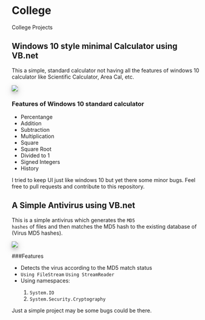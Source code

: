 # College
College Projects

## Windows 10 style minimal Calculator using VB.net
This a simple, standard calculator not having all the features of windows 10 calculator like Scientific Calculator, Area Cal, etc.

<img style="box-shadow: 0 4px 8px 0 rgba(0, 0, 0, 0.2), 0 6px 20px 0 rgba(0, 0, 0, 0.19);" src="https://i.imgur.com/Cb10P86.png"></img>

### Features of Windows 10 standard calculator
<ul>
  <li>Percentange</li>
  <li>Addition</li>
  <li>Subtraction</li>
  <li>Multiplication</li>
  <li>Square</li>
  <li>Square Root</li>
  <li>Divided to 1</li>
  <li>Signed Integers</li>
  <li>History</li>
</ul>

I tried to keep UI just like windows 10 but yet there some minor bugs. Feel free to pull requests and contribute to this repository.

## A Simple Antivirus using VB.net
This is a simple antivirus which generates the <code>MD5 hashes</code> of files and then matches the MD5 hash to the existing database of (Virus MD5 hashes).

<img style="box-shadow: 0 4px 8px 0 rgba(0, 0, 0, 0.2), 0 6px 20px 0 rgba(0, 0, 0, 0.19);" src="https://i.imgur.com/Cb10P86.png"></img>

###Features
<ul>
  <li>Detects the virus according to the MD5 match status</li>
  <li><code>Using FileStream</code> <code>Using StreamReader</code></li>
  <li>Using namespaces:</li>
  <ol>
    <li><code>System.IO</code></li>
    <li><code>System.Security.Cryptography</code></li>
  </ol>
</ul>

Just a simple project may be some bugs could be there. 
  


